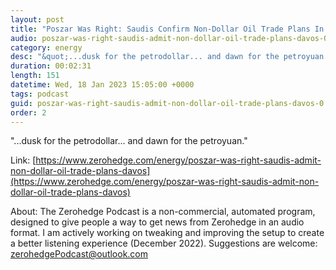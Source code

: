 ```yaml
---
layout: post
title: "Poszar Was Right: Saudis Confirm Non-Dollar Oil Trade Plans In Davos"
audio: poszar-was-right-saudis-admit-non-dollar-oil-trade-plans-davos-0
category: energy
desc: "&quot;...dusk for the petrodollar... and dawn for the petroyuan.&quot;"
duration: 00:02:31
length: 151
datetime: Wed, 18 Jan 2023 15:05:00 +0000
tags: podcast
guid: poszar-was-right-saudis-admit-non-dollar-oil-trade-plans-davos-0
order: 2
---
```

&quot;...dusk for the petrodollar... and dawn for the petroyuan.&quot;

Link: [https://www.zerohedge.com/energy/poszar-was-right-saudis-admit-non-dollar-oil-trade-plans-davos](https://www.zerohedge.com/energy/poszar-was-right-saudis-admit-non-dollar-oil-trade-plans-davos)

About: The Zerohedge Podcast is a non-commercial, automated program, designed to give people a way to get news from Zerohedge in an audio format.  I am actively working on tweaking and improving the setup to create a better listening experience (December 2022).  Suggestions are welcome: [zerohedgePodcast@outlook.com](mailto:zerohedgePodcast@outlook.com)
